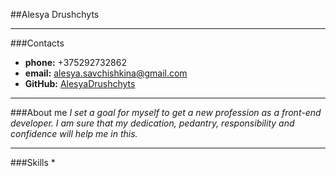 ##Alesya Drushchyts
***
###Contacts
* **phone:** +375292732862
* **email:** alesya.savchishkina@gmail.com
* **GitHub:** [AlesyaDrushchyts](https://github.com/AlesyaDrushchyts)
***
###About me
_I set a goal for myself to get a new profession as a front-end developer. I am sure that my dedication, pedantry, responsibility and confidence will help me in this._
***
###Skills
* 